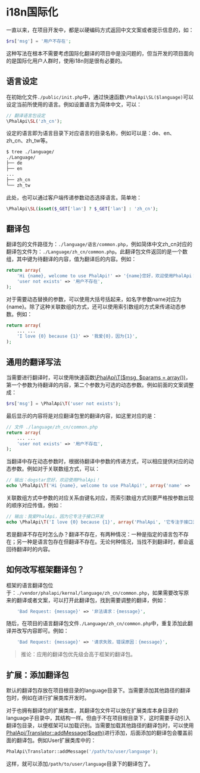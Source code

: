 # i18n国际化

一直以来，在项目开发中，都是以硬编码方式返回中文文案或者提示信息的，如：  
```php
$rs['msg'] = '用户不存在';
```
这种写法在根本不需要考虑国际化翻译的项目中是没问题的，但当开发的项目面向的是国际化用户人群时，使用i18n则是很有必要的。  

## 语言设定

在初始化文件```./public/init.php```中，通过快速函数```\PhalApi\SL($language)```可以设定当前所使用的语言。例如设置语言为简体中文，可以：  
```php
// 翻译语言包设定
\PhalApi\SL('zh_cn');   
```

设定的语言即为语言目录下对应语言的目录名称，例如可以是：de、en、zh_cn、zh_tw等。  
```bash
$ tree ./language/
./Language/
├── de
├── en
...
├── zh_cn
└── zh_tw
```

此处，也可以通过客户端传递参数动态选择语言。简单地：  
```php
\PhalApi\SL(isset($_GET['lan'] ? $_GET['lan'] : 'zh_cn');
```

## 翻译包
翻译包的文件路径为：```./language/语言/common.php```，例如简体中文zh_cn对应的翻译包文件为：```./Language/zh_cn/common.php```。此翻译包文件返回的是一个数组，其中键为待翻译的内容，值为翻译后的内容。例如：  
```php
return array(
    'Hi {name}, welcome to use PhalApi!' => '{name}您好，欢迎使用PhalApi！',
    'user not exists' => '用户不存在',
);
```
对于需要动态替换的参数，可以使用大括号括起来，如名字参数name对应为{name}。除了这种关联数组的方式，还可以使用索引数组的方式来传递动态参数。例如：  
```php
return array(
    ... ...
    'I love {0} because {1}' => '我爱{0}，因为{1}',
);
``` 

## 通用的翻译写法

当需要进行翻译时，可以使用快速函数[\PhalApi\T($msg, $params = array())](https://github.com/phalapi/kernal/blob/master/src/functions.php)，第一个参数为待翻译的内容，第二个参数为可选的动态参数。例如前面的文案调整成： 
```php
$rs['msg'] = \PhalApi\T('user not exists');
```  
最后显示的内容将是对应翻译包里的翻译内容，如这里对应的是：  
```php
// 文件 ./language/zh_cn/common.php
return array(
    ... ...
    'user not exists' => '用户不存在',
);
```
  
当翻译中存在动态参数时，根据待翻译中参数的传递方式，可以相应提供对应的动态参数。例如对于关联数组方式，可以：  
```php
// 输出：dogstar您好，欢迎使用PhalApi！
echo \PhalApi\T('Hi {name}, welcome to use PhalApi!', array('name' => 'dogstar'));
```

关联数组方式中参数的对应关系由键名对应，而索引数组方式则要严格按参数出现的顺序对应传值，例如：  
```php
// 输出：我爱PhalApi，因为它专注于接口开发
echo \PhalApi\T('I love {0} because {1}', array('PhalApi', '它专注于接口开发'));
```
  
若是翻译不存在时怎么办？翻译不存在，有两种情况：一种是指定的语言包不存在；另一种是语言包存在但翻译不存在。无论何种情况，当找不到翻译时，都会返回待翻译时的内容。  

## 如何改写框架翻译包？

框架的语言翻译包位于：```./vendor/phalapi/kernal/language/zh_cn/common.php```，如果需要改写原来的翻译或者文案，可以打开此翻译包，找到需要调整的翻译，例如：  
```php
    'Bad Request: {message}' => '非法请求：{message}',
```

随后，在项目的语言翻译包文件```./Language/zh_cn/common.php```中，重复添加此翻译并改写内容即可。例如：  
```php
    'Bad Request: {message}' => '请求失败，错误原因：{message}',
```

> 推论：应用的翻译包优先级会高于框架的翻译包。

## 扩展：添加翻译包

默认的翻译包存放在项目根目录的language目录下。当需要添加其他路径的翻译包时，例如在进行扩展类库开发时。  

对于也拥有翻译包的扩展类库，其翻译包文件可以放在扩展类库本身目录的language子目录中，其结构一样。但由于不在项目根目录下，这时需要手动引入翻译包目录，以便框架可以加载识别。当需要加载其他路径的翻译包时，可以使用[PhalApi/Translator::addMessage($path)](https://github.com/phalapi/kernal/blob/master/src/Translator.php)进行添加，后面添加的翻译包会覆盖前面的翻译包。例如User扩展类库中的：  

```php
PhalApi\Translator::addMessage('/path/to/user/language');
```
这样，就可以添加```/path/to/user/language```目录下的翻译包了。  

